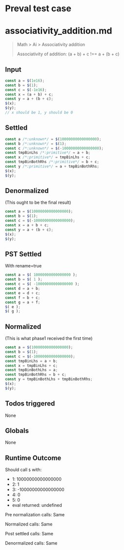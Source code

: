 # Preval test case

# associativity_addition.md

> Math > Ai > Associativity addition
>
> Associativity of addition: (a + b) + c !== a + (b + c)

## Input

`````js filename=intro
const a = $(1e16);
const b = $(1);
const c = $(-1e16);
const x = (a + b) + c;
const y = a + (b + c);
$(x);
$(y);
// x should be 1, y should be 0
`````


## Settled


`````js filename=intro
const a /*:unknown*/ = $(10000000000000000);
const b /*:unknown*/ = $(1);
const c /*:unknown*/ = $(-10000000000000000);
const tmpBinLhs /*:primitive*/ = a + b;
const x /*:primitive*/ = tmpBinLhs + c;
const tmpBinBothRhs /*:primitive*/ = b + c;
const y /*:primitive*/ = a + tmpBinBothRhs;
$(x);
$(y);
`````


## Denormalized
(This ought to be the final result)

`````js filename=intro
const a = $(10000000000000000);
const b = $(1);
const c = $(-10000000000000000);
const x = a + b + c;
const y = a + (b + c);
$(x);
$(y);
`````


## PST Settled
With rename=true

`````js filename=intro
const a = $( 10000000000000000 );
const b = $( 1 );
const c = $( -10000000000000000 );
const d = a + b;
const e = d + c;
const f = b + c;
const g = a + f;
$( e );
$( g );
`````


## Normalized
(This is what phase1 received the first time)

`````js filename=intro
const a = $(10000000000000000);
const b = $(1);
const c = $(-10000000000000000);
const tmpBinLhs = a + b;
const x = tmpBinLhs + c;
const tmpBinBothLhs = a;
const tmpBinBothRhs = b + c;
const y = tmpBinBothLhs + tmpBinBothRhs;
$(x);
$(y);
`````


## Todos triggered


None


## Globals


None


## Runtime Outcome


Should call `$` with:
 - 1: 10000000000000000
 - 2: 1
 - 3: -10000000000000000
 - 4: 0
 - 5: 0
 - eval returned: undefined

Pre normalization calls: Same

Normalized calls: Same

Post settled calls: Same

Denormalized calls: Same
